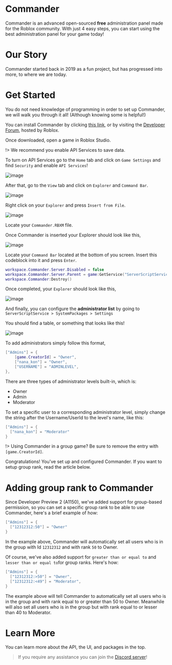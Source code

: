 # Commander
Commander is an advanced open-sourced **free** administration panel made for the Roblox community. With just 4 easy steps, you can start using the best administration panel for your game today!

# Our Story
Commander started back in 2019 as a fun project, but has progressed into more, to where we are today.

# Get Started
You do not need knowledge of programming in order to set up Commander, we will walk you through it all! (Although knowing some is helpful!)

You can install Commander by clicking [this link](https://github.com/va1kio/commander/blob/main/Commander.rbxm), or by visiting the [Developer Forum](https://devforum.roblox.com/t/dp1-commander-your-next-admin-system/503290), hosted by Roblox.

Once downloaded, open a game in Roblox Studio.

!> We recommend you enable API Services to save data.

To turn on API Services go to the `Home` tab and click on `Game Settings` and find `Security` and enable `API Services`!

![image](https://user-images.githubusercontent.com/76509586/111884437-a6668f80-898f-11eb-881d-bc36c6401fe7.png)

After that, go to the `View` tab and click on `Explorer` and `Command Bar`.

![image](https://user-images.githubusercontent.com/76509586/110735189-e50d8480-81ee-11eb-8e7d-d8ec4330fc82.png)

Right click on your `Explorer` and press `Insert from File`.

![image](https://user-images.githubusercontent.com/76509586/110734924-657fb580-81ee-11eb-8b4d-9c5eec785343.png)

Locate your `Commander.RBXM` file.

Once Commander is inserted your Explorer should look like this,

![image](https://user-images.githubusercontent.com/76509586/110735087-b2638c00-81ee-11eb-9aea-6c9e5a57be29.png)

Locate your `Command Bar` located at the bottom of you screen. Insert this codeblock into it and press `Enter`.

```lua
workspace.Commander.Server.Disabled = false
workspace.Commander.Server.Parent = game:GetService("ServerScriptService")
workspace.Commander:Destroy()
```

Once completed, your `Explorer` should look like this,

![image](https://user-images.githubusercontent.com/76509586/110735681-decbd800-81ef-11eb-9893-2baa69123cb9.png)

And finally, you can configure the **administrator list** by going to `ServerScriptService > SystemPackages > Settings`

You should find a table, or something that looks like this!

![image](https://user-images.githubusercontent.com/76509586/110735871-43873280-81f0-11eb-88d9-8267cffe01e4.png)

To add administrators simply follow this format,

```lua
["Admins"] = {
	[game.CreatorId] = "Owner",
	["nana_kon"] = "Owner",
	["USERNAME"] = "ADMINLEVEL",
},
```

There are three types of administrator levels built-in, which is:

- Owner
- Admin
- Moderator

To set a specific user to a corresponding administrator level, simply change the string after the Username/UserId to the level's name, like this:

```lua
["Admins"] = {
  ["nana_kon"] = "Moderator"
}
```

!> Using Commander in a group game? Be sure to remove the entry with `[game.CreatorId]`.

Congratulations! You've set up and configured Commander. If you want to setup group rank, read the article below.

# Adding group rank to Commander

Since Developer Preview 2 (A1150), we've added support for group-based permission, so you can set a specific group rank to be able to use Commander, here's a brief example of how:

```lua
["Admins"] = {
  ["12312312:50"] = "Owner"
}
```

In the example above, Commander will automatically set all users who is in the group with Id `12312312` and with rank `50` to Owner.

Of course, we've also added support for `greater than or equal to` and `lesser than or equal to`for group ranks. Here's how:

```lua
["Admins"] = {
  ["12312312:>50"] = "Owner",
  ["12312312:<49"] = "Moderator",
}
```

The example above will tell Commander to automatically set all users who is in the group and with rank equal to or greater than 50 to Owner. Meanwhile will also set all users who is in the group but with rank equal to or lesser than 40 to Moderator.

# Learn More
You can learn more about the API, the UI, and packages in the top.

> If you require any assistance you can join the [Discord server](https://discord.com/invite/RzxxD7YCaU)! 
